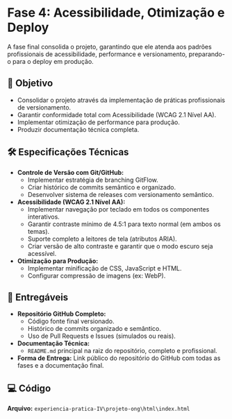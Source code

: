 # Fase 4: Acessibilidade, Otimização e Deploy

A fase final consolida o projeto, garantindo que ele atenda aos padrões profissionais de acessibilidade, performance e versionamento, preparando-o para o deploy em produção.

## 🎯 Objetivo

* Consolidar o projeto através da implementação de práticas profissionais de versionamento.
* Garantir conformidade total com Acessibilidade (WCAG 2.1 Nível AA).
* Implementar otimização de performance para produção.
* Produzir documentação técnica completa.

## 🛠️ Especificações Técnicas

* **Controle de Versão com Git/GitHub:**
    * Implementar estratégia de branching GitFlow.
    * Criar histórico de commits semântico e organizado.
    * Desenvolver sistema de releases com versionamento semântico.
* **Acessibilidade (WCAG 2.1 Nível AA):**
    * Implementar navegação por teclado em todos os componentes interativos.
    * Garantir contraste mínimo de 4.5:1 para texto normal (em ambos os temas).
    * Suporte completo a leitores de tela (atributos ARIA).
    * Criar versão de alto contraste e garantir que o modo escuro seja acessível.
* **Otimização para Produção:**
    * Implementar minificação de CSS, JavaScript e HTML.
    * Configurar compressão de imagens (ex: WebP).

## 📄 Entregáveis

* **Repositório GitHub Completo:**
    * Código fonte final versionado.
    * Histórico de commits organizado e semântico.
    * Uso de Pull Requests e Issues (simulados ou reais).
* **Documentação Técnica:**
    * `README.md` principal na raiz do repositório, completo e profissional.
* **Forma de Entrega:** Link público do repositório do GitHub com todas as fases e a documentação final.

## 💻 Código

**Arquivo:** `experiencia-pratica-IV\projeto-ong\html\index.html`